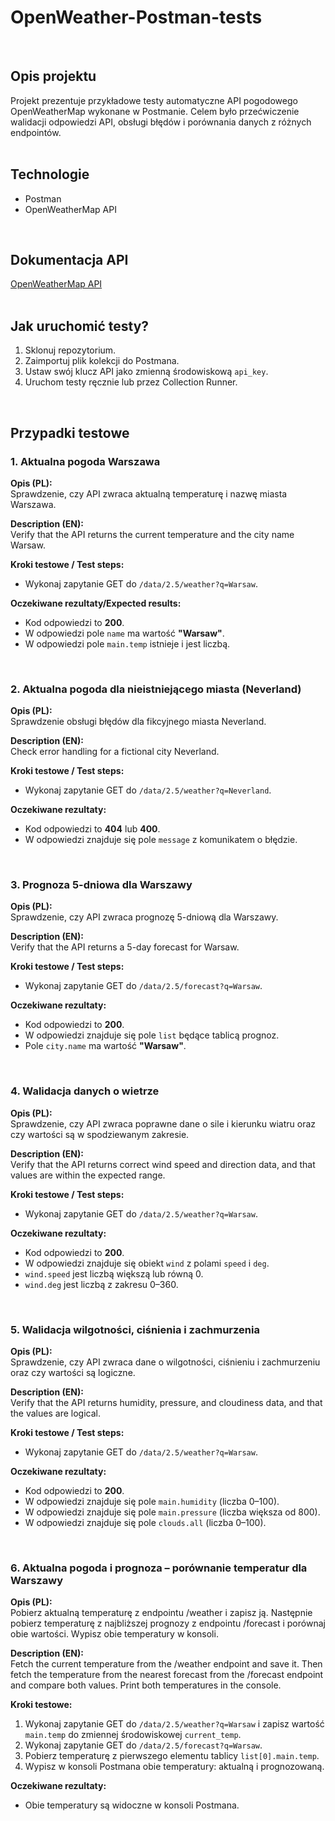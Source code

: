 # OpenWeather-Postman-tests
<br>

## Opis projektu
Projekt prezentuje przykładowe testy automatyczne API pogodowego OpenWeatherMap wykonane w Postmanie. Celem było przećwiczenie walidacji odpowiedzi API, obsługi błędów i porównania danych z różnych endpointów.
<br><br>

## Technologie
- Postman
- OpenWeatherMap API
<br>

## Dokumentacja API
[OpenWeatherMap API](https://openweathermap.org/api)
<br><br>

## Jak uruchomić testy?
1. Sklonuj repozytorium.
2. Zaimportuj plik kolekcji do Postmana.
3. Ustaw swój klucz API jako zmienną środowiskową `api_key`.
4. Uruchom testy ręcznie lub przez Collection Runner.
<br>

## Przypadki testowe

### 1. Aktualna pogoda Warszawa

**Opis (PL):**  
Sprawdzenie, czy API zwraca aktualną temperaturę i nazwę miasta Warszawa.

**Description (EN):**  
Verify that the API returns the current temperature and the city name Warsaw.

**Kroki testowe / Test steps:**
- Wykonaj zapytanie GET do `/data/2.5/weather?q=Warsaw`.

**Oczekiwane rezultaty/Expected results:**
- Kod odpowiedzi to **200**.
- W odpowiedzi pole `name` ma wartość **"Warsaw"**.
- W odpowiedzi pole `main.temp` istnieje i jest liczbą.

<br>

### 2. Aktualna pogoda dla nieistniejącego miasta (Neverland)

**Opis (PL):**  
Sprawdzenie obsługi błędów dla fikcyjnego miasta Neverland.

**Description (EN):**  
Check error handling for a fictional city Neverland.

**Kroki testowe / Test steps:**
- Wykonaj zapytanie GET do `/data/2.5/weather?q=Neverland`.
  
**Oczekiwane rezultaty:**
- Kod odpowiedzi to **404** lub **400**.
- W odpowiedzi znajduje się pole `message` z komunikatem o błędzie.

<br>

### 3. Prognoza 5-dniowa dla Warszawy

**Opis (PL):**  
Sprawdzenie, czy API zwraca prognozę 5-dniową dla Warszawy.

**Description (EN):**  
Verify that the API returns a 5-day forecast for Warsaw.

**Kroki testowe / Test steps:**
- Wykonaj zapytanie GET do `/data/2.5/forecast?q=Warsaw`.

**Oczekiwane rezultaty:**
- Kod odpowiedzi to **200**.
- W odpowiedzi znajduje się pole `list` będące tablicą prognoz.
- Pole `city.name` ma wartość **"Warsaw"**.

<br>

### 4. Walidacja danych o wietrze

**Opis (PL):**  
Sprawdzenie, czy API zwraca poprawne dane o sile i kierunku wiatru oraz czy wartości są w spodziewanym zakresie.

**Description (EN):**  
Verify that the API returns correct wind speed and direction data, and that values are within the expected range.

**Kroki testowe / Test steps:**
- Wykonaj zapytanie GET do `/data/2.5/weather?q=Warsaw`.

**Oczekiwane rezultaty:**
- Kod odpowiedzi to **200**.
- W odpowiedzi znajduje się obiekt `wind` z polami `speed` i `deg`.
- `wind.speed` jest liczbą większą lub równą 0.
- `wind.deg` jest liczbą z zakresu 0–360.
  
<br>

### 5. Walidacja wilgotności, ciśnienia i zachmurzenia

**Opis (PL):**  
Sprawdzenie, czy API zwraca dane o wilgotności, ciśnieniu i zachmurzeniu oraz czy wartości są logiczne.

**Description (EN):**  
Verify that the API returns humidity, pressure, and cloudiness data, and that the values are logical.

**Kroki testowe / Test steps:**
- Wykonaj zapytanie GET do `/data/2.5/weather?q=Warsaw`.

**Oczekiwane rezultaty:**
- Kod odpowiedzi to **200**.
- W odpowiedzi znajduje się pole `main.humidity` (liczba 0–100).
- W odpowiedzi znajduje się pole `main.pressure` (liczba większa od 800).
- W odpowiedzi znajduje się pole `clouds.all` (liczba 0–100).

<br>

### 6. Aktualna pogoda i prognoza – porównanie temperatur dla Warszawy

**Opis (PL):**  
Pobierz aktualną temperaturę z endpointu /weather i zapisz ją. Następnie pobierz temperaturę z najbliższej prognozy z endpointu /forecast i porównaj obie wartości. Wypisz obie temperatury w konsoli.

**Description (EN):**  
Fetch the current temperature from the /weather endpoint and save it. Then fetch the temperature from the nearest forecast from the /forecast endpoint and compare both values. Print both temperatures in the console.

**Kroki testowe:**
1. Wykonaj zapytanie GET do `/data/2.5/weather?q=Warsaw` i zapisz wartość `main.temp` do zmiennej środowiskowej `current_temp`.
2. Wykonaj zapytanie GET do `/data/2.5/forecast?q=Warsaw`.
3. Pobierz temperaturę z pierwszego elementu tablicy `list[0].main.temp`.
4. Wypisz w konsoli Postmana obie temperatury: aktualną i prognozowaną.


**Oczekiwane rezultaty:**
- Obie temperatury są widoczne w konsoli Postmana.


<br><br>


